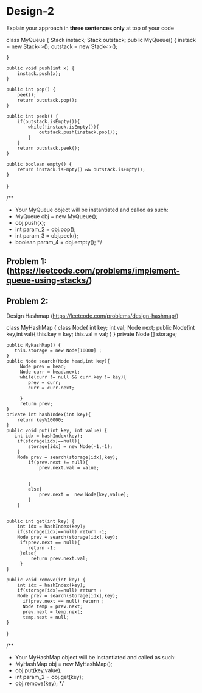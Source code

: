 # Design-2

Explain your approach in **three sentences only** at top of your code

class MyQueue {
       Stack<Integer> instack;
       Stack<Integer> outstack;
    public MyQueue() {
        instack = new Stack<>();
        outstack = new Stack<>();
        
    }
    
    public void push(int x) {
        instack.push(x);
    }
    
    public int pop() {
        peek();
        return outstack.pop();
    }
    
    public int peek() {
        if(outstack.isEmpty()){
            while(!instack.isEmpty()){
                outstack.push(instack.pop());
            }
        }
        return outstack.peek();
    }
    
    public boolean empty() {
        return instack.isEmpty() && outstack.isEmpty();
    }
}

/**
 * Your MyQueue object will be instantiated and called as such:
 * MyQueue obj = new MyQueue();
 * obj.push(x);
 * int param_2 = obj.pop();
 * int param_3 = obj.peek();
 * boolean param_4 = obj.empty();
 */
 
## Problem 1: (https://leetcode.com/problems/implement-queue-using-stacks/)




## Problem 2:
Design Hashmap (https://leetcode.com/problems/design-hashmap/)

class MyHashMap {
    class Node{
        int key;
        int val;
        Node next;
        public Node(int key,int val){
            this.key = key;
            this.val = val;
        }
    }
    private Node [] storage;
    
    public MyHashMap() {
       this.storage = new Node[10000] ;
    }
    public Node search(Node head,int key){
         Node prev = head;
         Node curr = head.next;
         while(curr != null && curr.key != key){
            prev = curr;
            curr = curr.next;

         }
         return prev;
    }
    private int hashIndex(int key){
        return key%10000;
    }
    public void put(int key, int value) {
       int idx = hashIndex(key);
        if(storage[idx]==null){
            storage[idx] = new Node(-1,-1);
        }
        Node prev = search(storage[idx],key);
            if(prev.next != null){
                prev.next.val = value;


            }
            else{
                prev.next =  new Node(key,value);
            }
        }
    
    
    public int get(int key) {
        int idx = hashIndex(key);
        if(storage[idx]==null) return -1;
        Node prev = search(storage[idx],key);
         if(prev.next == null){
            return -1;
         }else{
             return prev.next.val;
         }
    }
    
    public void remove(int key) {
        int idx = hashIndex(key);
        if(storage[idx]==null) return ;
        Node prev = search(storage[idx],key);
          if(prev.next == null) return ;
          Node temp = prev.next;
          prev.next = temp.next;
          temp.next = null;
    }
}


/**
 * Your MyHashMap object will be instantiated and called as such:
 * MyHashMap obj = new MyHashMap();
 * obj.put(key,value);
 * int param_2 = obj.get(key);
 * obj.remove(key);
 */


